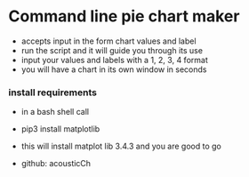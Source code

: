 # Command line pie chart maker
 - accepts input in the form chart values and label
 - run the script and it will guide you through its use
 - input your values and labels with a 1, 2, 3, 4 format
 - you will have a chart in its own window in seconds
### install requirements
 - in a bash shell call
 - pip3 install matplotlib
 - this will install matplot lib 3.4.3 and you are good to go
 
 - github: acousticCh
